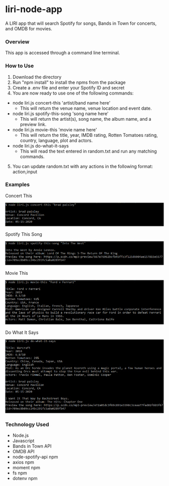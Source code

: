 # liri-node-app
A LIRI app that will search Spotify for songs, Bands in Town for concerts, and OMDB for movies.

### Overview
This app is accessed through a command line terminal.

### How to Use
1. Download the directory
2. Run "npm install" to install the npms from the package
3. Create a .env file and enter your Spotify ID and secret
4. You are now ready to use one of the following commands:
  - node liri.js concert-this 'artist/band name here'
    - This will return the venue name, venue location and event date.
  - node liri.js spotify-this-song 'song name here'
    - This will return the artist(s), song name, the album name, and a preview link.
  - node liri.js movie-this 'movie name here'
    - This will return the title, year, IMDB rating, Rotten Tomatoes rating, country, language, plot and actors.
  - node liri.js do-what-it-says
    - This will read the text entered in random.txt and run any matching commands. 
5. You can update random.txt with any actions in the following format: action,input

### Examples
Concert This

![concert-this screenshot](https://raw.githubusercontent.com/MagusConjurer/liri-node-app/master/images/concert-this.PNG)

Spotify This Song

![spotify-this-song screenshot](https://raw.githubusercontent.com/MagusConjurer/liri-node-app/master/images/spotify-this-song.PNG)

Movie This

![movie-this screenshot](https://raw.githubusercontent.com/MagusConjurer/liri-node-app/master/images/movie-this.PNG)

Do What It Says

![do-what-it-says screenshot](https://raw.githubusercontent.com/MagusConjurer/liri-node-app/master/images/do-what-it-says.PNG)

### Technology Used
- Node.js
- Javascript
- Bands in Town API
- OMDB API
- node-spotify-api npm
- axios npm
- moment npm
- fs npm
- dotenv npm
